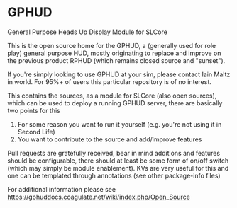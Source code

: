 # GPHUD
General Purpose Heads Up Display Module for SLCore

This is the open source home for the GPHUD, a (generally used for role play) general purpose HUD, mostly originating to replace and improve on the previous product RPHUD (which remains closed source and "sunset").

If you're simply looking to use GPHUD at your sim, please contact Iain Maltz in world.  For 95%+ of users this particular repository is of no interest.

This contains the sources, as a module for SLCore (also open sources), which can be used to deploy a running GPHUD server, there are basically two points for this
1) For some reason you want to run it yourself (e.g. you're not using it in Second Life)
2) You want to contribute to the source and add/improve features

Pull requests are gratefully received, bear in mind additions and features should be configurable, there should at least be some form of on/off switch (which may simply be module enablement).  KVs are very useful for this and one can be templated through annotations (see other package-info files)

For additional information please see https://gphuddocs.coagulate.net/wiki/index.php/Open_Source

